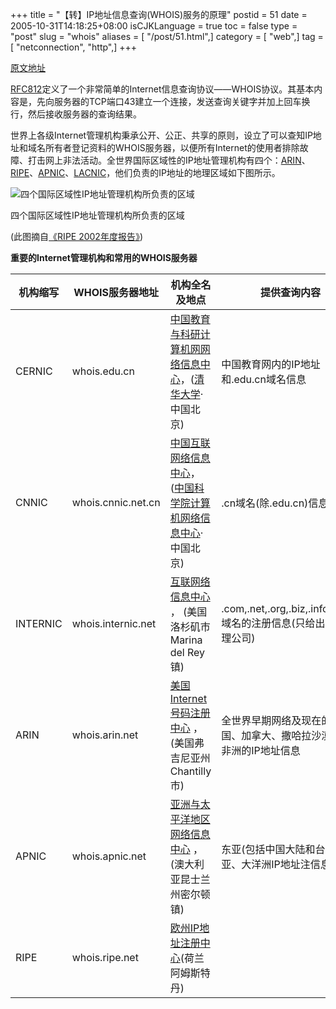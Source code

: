 +++
title = "【转】IP地址信息查询(WHOIS)服务的原理"
postid = 51
date = 2005-10-31T14:18:25+08:00
isCJKLanguage = true
toc = false
type = "post"
slug = "whois"
aliases = [ "/post/51.html",]
category = [ "web",]
tag = [ "netconnection", "http",]
+++


[原文地址](http://www.intron.ac/technique/whois.html)

[RFC812](http://ftp.intron.ac/RFC/rfc812.txt)定义了一个非常简单的Internet信息查询协议——WHOIS协议。其基本内容是，先向服务器的TCP端口43建立一个连接，发送查询关键字并加上回车换行，然后接收服务器的查询结果。  

世界上各级Internet管理机构秉承公开、公正、共享的原则，设立了可以查知IP地址和域名所有者登记资料的WHOIS服务器，以便所有Internet的使用者排除故障、打击网上非法活动。全世界国际区域性的IP地址管理机构有四个：[ARIN](http://www.arin.net/)、[RIPE](http://www.ripe.net/)、[APNIC](http://www.apnic.net/)、[LACNIC](http://lacnic.net/)，他们负责的IP地址的地理区域如下图所示。

<!--more-->

![四个国际区域性IP地址管理机构所负责的区域](/uploads/2005/rir.jpg)  

四个国际区域性IP地址管理机构所负责的区域  

(此图摘自[《RIPE 2002年度报告》](http://www.ripe.net/ripe/docs/ar2002.html))  

**重要的Internet管理机构和常用的WHOIS服务器**

|机构缩写| WHOIS服务器地址| 机构全名及地点| 提供查询内容|
|----|----|----|----|
|CERNIC| whois.edu.cn| [中国教育与科研计算机网网络信息中心](http://www.nic.edu.cn/)，([清华大学](http://www.tsinghua.edu.cn/)·中国北京)|中国教育网内的IP地址和.edu.cn域名信息|
|CNNIC| whois.cnnic.net.cn| [中国互联网络信息中心](http://www.cnnic.net.cn/)，([中国科学院计算机网络信息中心](http://www.cnic.ac.cn/)·中国北京)| .cn域名(除.edu.cn)信息|
|INTERNIC| whois.internic.net| [互联网络信息中心](http://www.internic.net/) ， (美国洛杉矶市Marina del Rey镇)| .com,.net,.org,.biz,.info,.name 域名的注册信息(只给出注册代理公司)|
|ARIN| whois.arin.net| [美国Internet号码注册中心](http://www.arin.net/) ， (美国弗吉尼亚州Chantilly市)|全世界早期网络及现在的美国、加拿大、撒哈拉沙漠以南非洲的IP地址信息|
|APNIC | whois.apnic.net| [亚洲与太平洋地区网络信息中心](http://www.apnic.net/)  ，(澳大利亚昆士兰州密尔顿镇)|东亚(包括中国大陆和台湾)、南亚、大洋洲IP地址注信息|
|RIPE| whois.ripe.net| [欧州IP地址注册中心](http://www.ripe.net/)(荷兰阿姆斯特丹)||

